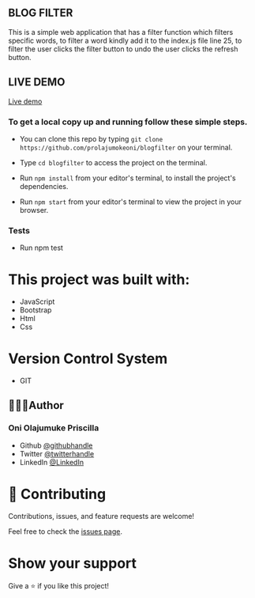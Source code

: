 ## BLOG FILTER
This is a simple web application that has a filter function which filters specific words, to filter a word kindly add it to the index.js file line 25, to filter the user clicks the filter button to undo the user clicks the refresh button. 
## LIVE DEMO
[Live demo](https://prolajumokeoni.github.io/blogfilter/)
### To get a local copy up and running follow these simple steps.

- You can clone this repo by typing `git clone https://github.com/prolajumokeoni/blogfilter` on your terminal.

- Type `cd blogfilter` to access the project on the terminal.
  
- Run `npm install` from your editor's terminal, to install the project's dependencies.

- Run `npm start` from your editor's terminal to view the project in your browser.

### Tests
- Run npm test
# This project was built with:

- JavaScript
- Bootstrap
- Html
- Css
# Version Control System

- GIT


## 👩🏿‍🏫Author
### **Oni Olajumuke Priscilla**

- Github [@githubhandle](https://github.com/prolajumokeoni)
- Twitter [@twitterhandle](https://twitter.com/prolajumokeoni)
- LinkedIn [@LinkedIn](https://www.linkedin.com/in/olajumoke-priscilla-oni-44a48b162/)
# 🤝 Contributing

Contributions, issues, and feature requests are welcome!

Feel free to check the [issues page](https://github.com/prolajumokeoni/blogfilter/issues).

# Show your support

Give a ⭐️ if you like this project!
